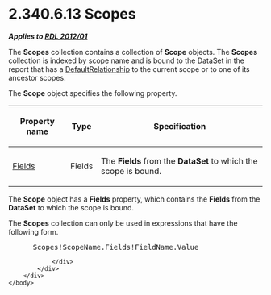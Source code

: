 <html dir="LTR" xmlns:mshelp="http://msdn.microsoft.com/mshelp" xmlns:ddue="http://ddue.schemas.microsoft.com/authoring/2003/5" xmlns:xlink="http://www.w3.org/1999/xlink" xmlns:tool="http://www.microsoft.com/tooltip">
    <head>
        <meta http-equiv="Content-Type" content="text/html; CHARSET=utf-8"></meta>
        <meta name="save" content="history"></meta>
        <title>2.340.6.13 Scopes</title>
        <xml>
            <mshelp:toctitle title="2.340.6.13 Scopes"></mshelp:toctitle>
            <mshelp:rltitle title="[MS-RDL]: Scopes"></mshelp:rltitle>
            <mshelp:keyword index="A" term="37bd4d49-7ed6-4248-b283-191371b07804"></mshelp:keyword>
            <mshelp:attr name="DCSext.ContentType" value="open specification"></mshelp:attr>
            <mshelp:attr name="AssetID" value="37bd4d49-7ed6-4248-b283-191371b07804"></mshelp:attr>
            <mshelp:attr name="TopicType" value="kbRef"></mshelp:attr>
            <mshelp:attr name="DCSext.Title" value="[MS-RDL]: Scopes" />
        </xml>
    </head>
    <body>
        <div id="header">
            <h1 class="heading">2.340.6.13 Scopes</h1>
        </div>
        <div id="mainSection">
            <div id="mainBody">
                <div id="allHistory" class="saveHistory"></div>
                <div id="sectionSection0" class="section" name="collapseableSection">
                    

<p><b><i>Applies to </i></b><a href="f165fb82-3c5a-4369-961c-128de233638c.html"><b><i>RDL 2012/01</i></b></a></p>

<p>The <b>Scopes</b> collection contains a collection of <b>Scope</b>
objects. The <b>Scopes</b> collection is indexed by <a href="b2482b3f-74ab-4ca8-a9e5-c07955011743.html#gt_128cd76b-eecb-41e6-96f7-f73c2bf9235a">scope</a> name and is bound to
the <a href="a14782b0-2e2f-4305-83a3-3de3fd750b6a.html">DataSet</a> in the
report that has a <a href="9fa528f6-2956-4f90-98c8-831aeb45aa26.html">DefaultRelationship</a>
to the current scope or to one of its ancestor scopes.</p>

<p>The <b>Scope</b> object specifies the following property.</p>

<table>
 <thead>
  <tr>
   <th>
   <p>Property name</p>
   </th>
   <th>
   <p>Type</p>
   </th>
   <th>
   <p>Specification</p>
   </th>
  </tr>
 </thead>
 <tr>
  <td>
  <p><a href="b37f01de-0f2f-42f0-90e2-ad8bed343954.html">Fields</a></p>
  </td>
  <td>
  <p>Fields</p>
  </td>
  <td>
  <p>The <b>Fields</b> from the <b>DataSet</b> to which the
  scope is bound.</p>
  </td>
 </tr>
</table>

<p>The <b>Scope</b> object has a <b>Fields</b> property, which
contains the <b>Fields</b> from the <b>DataSet</b> to which the scope is bound.</p>

<p>The <b>Scopes</b> collection can only be used in expressions
that have the following form.</p>

<dl>
<dd>
<div><pre> Scopes!ScopeName.Fields!FieldName.Value
</pre></div>
</dd></dl>


                </div>
            </div>
        </div>
    </body>
</html>